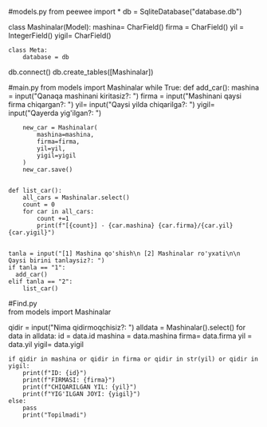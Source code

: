 #models.py
from peewee import *
db = SqliteDatabase("database.db")

class Mashinalar(Model):
    mashina= CharField()
    firma = CharField()
    yil = IntegerField()
    yigil= CharField()

    class Meta:
        database = db

db.connect()
db.create_tables([Mashinalar])



#main.py
from models import Mashinalar
while True:
    def add_car():
        mashina = input("Qanaqa mashinani kiritasiz?: ")
        firma = input("Mashinani qaysi firma chiqargan?: ")
        yil= input("Qaysi yilda chiqarilga?: ")
        yigil= input("Qayerda yig'ilgan?: ")

        new_car = Mashinalar(
            mashina=mashina,
            firma=firma,
            yil=yil,
            yigil=yigil
        )
        new_car.save()


    def list_car():
        all_cars = Mashinalar.select()
        count = 0
        for car in all_cars:
            count +=1
            print(f"[{count}] - {car.mashina} {car.firma}/{car.yil} {car.yigil}")


    tanla = input("[1] Mashina qo'shish\n [2] Mashinalar ro'yxati\n\n Qaysi birini tanlaysiz?: ")    
    if tanla == "1":
      add_car()
    elif tanla == "2":
        list_car()
        
        
#Find.py        
from models import Mashinalar

qidir = input("Nima qidirmoqchisiz?: ")
alldata = Mashinalar().select()
for data in alldata:
    id = data.id
    mashina = data.mashina
    firma= data.firma
    yil = data.yil
    yigil= data.yigil

    if qidir in mashina or qidir in firma or qidir in str(yil) or qidir in yigil:
        print(f"ID: {id}")
        print(f"FIRMASI: {firma}")
        print(f"CHIQARILGAN YIL: {yil}")
        print(f"YIG'ILGAN JOYI: {yigil}")
    else:
        pass
        print("Topilmadi")       
        

